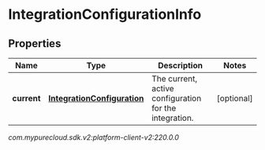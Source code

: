 # IntegrationConfigurationInfo


## Properties

| Name | Type | Description | Notes |
| ------------ | ------------- | ------------- | ------------- |
| **current** | [**IntegrationConfiguration**](IntegrationConfiguration) | The current, active configuration for the integration. |  [optional] |




_com.mypurecloud.sdk.v2:platform-client-v2:220.0.0_
